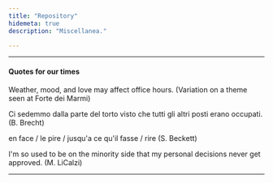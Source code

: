 ```yaml
---
title: "Repository"
hidemeta: true
description: "Miscellanea."

---
```


--- 

#### Quotes for our times

Weather, mood, and love may affect office hours. (Variation on a theme seen at Forte dei Marmi)

Ci sedemmo dalla parte del torto visto che tutti gli altri posti erano occupati. (B. Brecht)

en face / le pire / jusqu'a ce qu'il fasse / rire (S. Beckett)

I'm so used to be on the minority side that my personal decisions never get approved. (M. LiCalzi)

---
